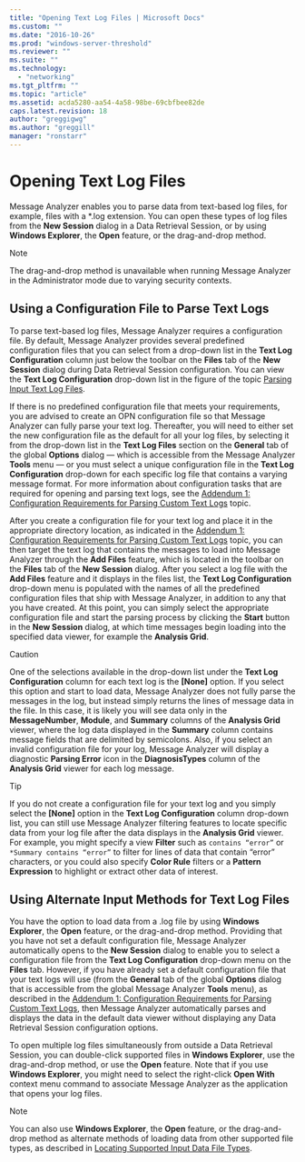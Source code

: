 ```yaml
---
title: "Opening Text Log Files | Microsoft Docs"
ms.custom: ""
ms.date: "2016-10-26"
ms.prod: "windows-server-threshold"
ms.reviewer: ""
ms.suite: ""
ms.technology: 
  - "networking"
ms.tgt_pltfrm: ""
ms.topic: "article"
ms.assetid: acda5280-aa54-4a58-98be-69cbfbee82de
caps.latest.revision: 18
author: "greggigwg"
ms.author: "greggill"
manager: "ronstarr"
---
```

# Opening Text Log Files
Message Analyzer enables you to parse data from text-based log files, for example, files with a \*.log extension. You can open these types of log files from the **New Session** dialog in a Data Retrieval Session, or by using **Windows Explorer**, the **Open** feature, or the drag-and-drop method.  
  
> [!NOTE]
>  The drag-and-drop method is unavailable when running Message Analyzer in the Administrator mode due to varying security contexts.  
  
## Using a Configuration File to Parse Text Logs  
 To parse text-based log files, Message Analyzer requires a configuration file. By default, Message Analyzer provides several predefined configuration files that you can select from a drop-down list in the **Text Log Configuration** column just below the toolbar on the **Files** tab of the **New Session** dialog during Data Retrieval Session configuration. You can view the **Text Log Configuration** drop-down list in the figure of the topic [Parsing Input Text Log Files](message-analyzer-tutorial.md#BKMK_ParsingLogFiles).  
  
 If there is no predefined configuration file that meets your requirements, you are advised to create an OPN configuration file so that Message Analyzer can fully parse your text log. Thereafter, you will need to either set the new configuration file as the default for all your log files, by selecting it from the drop-down list in the **Text Log Files** section on the **General** tab of the global **Options** dialog — which is accessible from the Message Analyzer **Tools** menu — or you must select a unique configuration file in the **Text Log Configuration** drop-down for each specific log file that contains a varying message format. For more information about configuration tasks that are required for opening and parsing text logs, see the [Addendum 1: Configuration Requirements for Parsing Custom Text Logs](addendum-1-configuration-requirements-for-parsing-customtext-logs.md) topic.  
  
 After you create a configuration file for your text log and place it in the appropriate directory location, as indicated in the [Addendum 1: Configuration Requirements for Parsing Custom Text Logs](addendum-1-configuration-requirements-for-parsing-customtext-logs.md) topic, you can then target the text log that contains the messages to load into Message Analyzer through the **Add Files** feature, which is located in the toolbar on the **Files** tab of the **New Session** dialog. After you select a log file with the **Add Files** feature and it displays in the files list, the **Text Log Configuration** drop-down menu is populated with the names of all the predefined configuration files that ship with Message Analyzer, in addition to any that you have created. At this point, you can simply select the appropriate configuration file and start the parsing process by clicking the **Start** button in the **New Session** dialog, at which time messages begin loading into the specified data viewer, for example the **Analysis Grid**.  
  
> [!CAUTION]
>  One of the selections available in the drop-down list under the **Text Log Configuration** column for each text log is the **[None]** option. If you select this option and start to load data, Message Analyzer does not fully parse the messages in the log, but instead simply returns the lines of message data in the file. In this case, it is likely you will see data only in the **MessageNumber**, **Module**, and **Summary** columns of the **Analysis Grid** viewer, where the log data displayed in the **Summary** column contains message fields that are delimited by semicolons. Also, if you select an invalid configuration file for your log, Message Analyzer will display a diagnostic **Parsing Error** icon in the **DiagnosisTypes** column of the **Analysis Grid** viewer for each log message.  
  
> [!TIP]
>  If you do not create a configuration file for your text log and you simply select the **[None]** option in the **Text Log Configuration** column drop-down list, you can still use Message Analyzer filtering features to locate specific data from your log file after the data displays in the **Analysis Grid** viewer. For example, you might specify a view **Filter** such as `contains “error”` or `*Summary contains “error”` to filter for lines of data that contain “error” characters, or you could also specify **Color Rule** filters or a **Pattern Expression** to highlight or extract other data of interest.  
  
## Using Alternate Input Methods for Text Log Files  
 You have the option to load data from a .log file by using **Windows Explorer**, the **Open** feature, or the drag-and-drop method. Providing that you have not set a default configuration file, Message Analyzer automatically opens to the **New Session** dialog to enable you to select a configuration file from the **Text Log Configuration** drop-down menu on the **Files** tab. However, if you have already set a default configuration file that your text logs will use (from the **General** tab of the global **Options** dialog that is accessible from the global Message Analyzer **Tools** menu), as described in the [Addendum 1: Configuration Requirements for Parsing Custom Text Logs](addendum-1-configuration-requirements-for-parsing-customtext-logs.md), then Message Analyzer automatically parses and displays the data in the default data viewer without displaying any Data Retrieval Session configuration options.  
  
 To open multiple log files simultaneously from outside a Data Retrieval Session, you can double-click supported files in **Windows Explorer**, use the drag-and-drop method, or use the **Open** feature. Note that if you use **Windows Explorer**, you might need to select the right-click **Open With** context menu command to associate Message Analyzer as the application that opens your log files.  
  
> [!NOTE]
>  You can also use **Windows Explorer**, the **Open** feature, or the drag-and-drop method as alternate methods of loading data from other supported file types, as described in [Locating Supported Input Data File Types](locating-supported-input-data-file-types.md).
